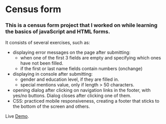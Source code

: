 # Census form
<h3>This is a census form project that I worked on while learning the basics of javaScript and HTML forms.</h3>

It consists of several exercises, such as:<br>
* displaying error messages on the page after submitting:<br>
	* when one of the first 3 fields are empty and specifying which ones have not been filled.<br>
	* if the first or last name fields contain numbers (onchange)<br>
* displaying in console after submitting:
	* gender and education level, if they are filled in.
	* special mentions value, only if length > 50 characters.
* opening dialog after clicking on navigation links in the footer, with yes/no buttons. Dialog closes after clicking one of them.
* CSS: practiced mobile responsiveness, creating a footer that sticks to the bottom of the screen and others. <br>


Live [Demo](https://alexhc30.github.io/census-form-learning/).
